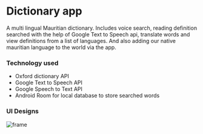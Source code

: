 # Dictionary app
A multi lingual Mauritian dictionary. Includes voice search, reading definition searched with the help of Google Text to Speech api, translate words and view definitions from a list of languages. And also adding our native mauritian language to the world via the app.

### Technology used
- Oxford dictionary API
- Google Text to Speech API
- Google Speech to Text API
- Android Room for local database to store searched words


### UI Designs
![frame](https://user-images.githubusercontent.com/13452864/114368939-f1d71c80-9b8e-11eb-977e-059c985a76ea.png)


